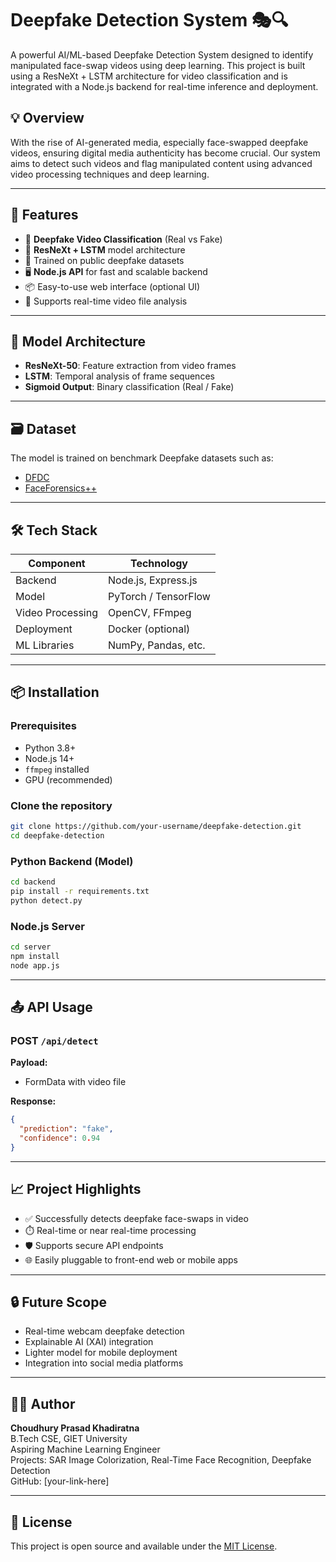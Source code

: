 # Deepfake Detection System 🎭🔍

A powerful AI/ML-based Deepfake Detection System designed to identify manipulated face-swap videos using deep learning. This project is built using a ResNeXt + LSTM architecture for video classification and is integrated with a Node.js backend for real-time inference and deployment.

## 💡 Overview

With the rise of AI-generated media, especially face-swapped deepfake videos, ensuring digital media authenticity has become crucial. Our system aims to detect such videos and flag manipulated content using advanced video processing techniques and deep learning.

---

## 🚀 Features

- 🔎 **Deepfake Video Classification** (Real vs Fake)
- 🧠 **ResNeXt + LSTM** model architecture
- 🧪 Trained on public deepfake datasets
- 🖥️ **Node.js API** for fast and scalable backend
- 📦 Easy-to-use web interface (optional UI)
- 🎥 Supports real-time video file analysis

---

## 🧠 Model Architecture

- **ResNeXt-50**: Feature extraction from video frames
- **LSTM**: Temporal analysis of frame sequences
- **Sigmoid Output**: Binary classification (Real / Fake)

---

## 🗃️ Dataset

The model is trained on benchmark Deepfake datasets such as:

- [DFDC](https://www.kaggle.com/c/deepfake-detection-challenge)
- [FaceForensics++](https://github.com/ondyari/FaceForensics)

---

## 🛠️ Tech Stack

| Component     | Technology            |
| ------------- | --------------------- |
| Backend       | Node.js, Express.js   |
| Model         | PyTorch / TensorFlow  |
| Video Processing | OpenCV, FFmpeg     |
| Deployment    | Docker (optional)     |
| ML Libraries  | NumPy, Pandas, etc.   |

---

## 📦 Installation

### Prerequisites
- Python 3.8+
- Node.js 14+
- `ffmpeg` installed
- GPU (recommended)

### Clone the repository

```bash
git clone https://github.com/your-username/deepfake-detection.git
cd deepfake-detection
```

### Python Backend (Model)

```bash
cd backend
pip install -r requirements.txt
python detect.py
```

### Node.js Server

```bash
cd server
npm install
node app.js
```

---

## 📤 API Usage

### POST `/api/detect`

**Payload:**

- FormData with video file

**Response:**

```json
{
  "prediction": "fake",
  "confidence": 0.94
}
```

---

## 📈 Project Highlights

- ✅ Successfully detects deepfake face-swaps in video
- ⏱️ Real-time or near real-time processing
- 🛡️ Supports secure API endpoints
- 🌐 Easily pluggable to front-end web or mobile apps

---

## 🔒 Future Scope

- Real-time webcam deepfake detection
- Explainable AI (XAI) integration
- Lighter model for mobile deployment
- Integration into social media platforms

---

## 🙋‍♂️ Author

**Choudhury Prasad Khadiratna**  
B.Tech CSE, GIET University  
Aspiring Machine Learning Engineer  
Projects: SAR Image Colorization, Real-Time Face Recognition, Deepfake Detection  
GitHub: [your-link-here]

---

## 📄 License

This project is open source and available under the [MIT License](LICENSE).

